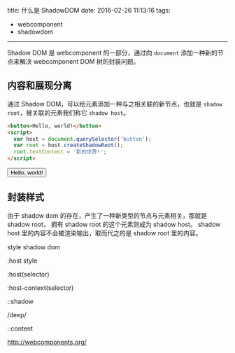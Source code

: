 title: 什么是 ShadowDOM
date: 2016-02-26 11:13:16
tags:
- webcomponent
- shadowdom

---

Shadow DOM 是 webcomponent 的一部分，通过向 `document` 添加一种新的节点来解决 webcomponent DOM 树的封装问题。

## 内容和展现分离

通过 Shadow DOM，可以给元素添加一种与之相关联的新节点，也就是 `shadow root`，被关联的元素我们称它 `shadow host`。

```html
<button>Hello, world!</button>
<script>
  var host = document.querySelector('button');
  var root = host.createShadowRoot();
  root.textContent = '影的世界!';
</script>
```

<pre><button>Hello, world!</button>
<script>
var host = document.querySelector('button');
var root = host.createShadowRoot();
root.textContent = '影的世界!';
</script></pre>

## 封装样式

由于 shadow dom 的存在，产生了一种新类型的节点与元素相关，那就是 shadow root， 拥有 shadow root 的这个元素则成为 shadow host。
shadow host 里的内容不会被渲染输出，取而代之的是 shadow root 里的内容。


style shadow dom

:host style

:host(selector)

:host-context(selector)

::shadow

/deep/

::content


http://webcomponents.org/
